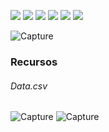 ![](https://img.shields.io/github/stars/pandao/editor.md.svg) ![](https://img.shields.io/github/forks/pandao/editor.md.svg) ![](https://img.shields.io/github/tag/pandao/editor.md.svg) ![](https://img.shields.io/github/release/pandao/editor.md.svg) ![](https://img.shields.io/github/issues/pandao/editor.md.svg) ![](https://img.shields.io/bower/v/editor.md.svg)

![Capture](https://github.com/JhonnFy/Burger-Website/assets/97255802/eae1b42e-f8e9-42f5-81ca-49eed8dc648d)


### Recursos
###### Data.csv


![Capture](https://github.com/JhonnFy/Burger-Website/assets/97255802/3dbe64d6-ce63-4121-a457-21beb231efe6)
![Capture](https://github.com/JhonnFy/Burger-Website/assets/97255802/230a3fc4-b4f4-487b-b602-16250ce214ab)
